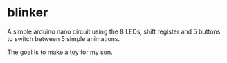 # blinker

A simple arduino nano circuit using the 8 LEDs, shift register and 5 buttons to switch between 5 simple animations.

The goal is to make a toy for my son.
